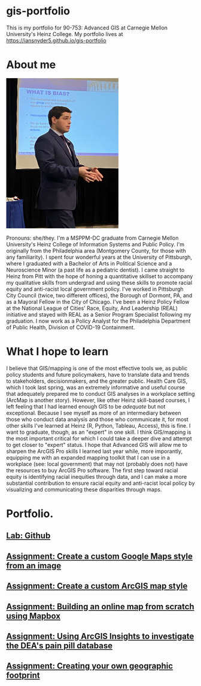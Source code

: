 # gis-portfolio
This is my portfolio for 90-753: Advanced GIS at Carnegie Mellon University's Heinz College. My portfolio lives at https://iansnyder5.github.io/gis-portfolio

# About me

<img src="racialequitytraining.jpeg" alt="Me" width="300" height="400">

Pronouns: she/they. I'm a MSPPM-DC graduate from Carnegie Mellon University's Heinz College of Information Systems and Public Policy. I'm originally from the Philadelphia area (Montgomery County, for those with any familiarity). I spent four wonderful years at the University of Pittsburgh, where I graduated with a Bachelor of Arts in Political Science and a Neuroscience Minor (a past life as a pediatric dentist). I came straight to Heinz from Pitt with the hope of honing a quantitative skillset to accompany my qualitative skills from undergrad and using these skills to promote racial equity and anti-racist local government policy. I've worked in Pittsburgh City Council (twice, two different offices), the Borough of Dormont, PA, and as a Mayoral Fellow in the City of Chicago. I've been a Heinz Policy Fellow at the National League of Cities' Race, Equity, And Leadership (REAL) initiative and stayed with REAL as a Senior Program Specialist following my graduation. I now work as a Policy Analyst for the Philadelphia Department of Public Health, Division of COVID-19 Containment.

# What I hope to learn

I believe that GIS/mapping is one of the most effective tools we, as public policy students and future policymakers, have to translate data and trends to stakeholders, decisionmakers, and the greater public. Health Care GIS, which I took last spring, was an extremely informative and useful course that adequately prepared me to conduct GIS analyses in a workplace setting (ArcMap is another story). However, like other Heinz skill-based courses, I left feeling that I had learned enough GIS to be *adequate* but not exceptional. Because I see myself as more of an intermediary between those who conduct data analysis and those who communicate it, for most other skills I've learned at Heinz (R, Python, Tableau, Access), this is fine. I want to graduate, though, as an "expert" in one skill. I think GIS/mapping is the most important critical for which I could take a deeper dive and attempt to get closer to "expert" status. I hope that Advanced GIS will allow me to sharpen the ArcGIS Pro skills I learned last year while, more imporantly, equipping me with an expanded mapping toolkit that I can use in a workplace (see: local government) that may not (probably does not) have the resources to buy ArcGIS Pro software. The first step toward racial equity is identifying racial inequities through data, and I can make a more substantial contribution to ensure racial equity and anti-racist local policy by visualizing and communicating these disparities through maps.

# Portfolio.

## [Lab: Github](/labgithub.md)

## [Assignment: Create a custom Google Maps style from an image](/assignmentgooglemapsstyle.md)

## [Assignment: Create a custom ArcGIS map style](/assignmentarcgismapstyle.md)

## [Assignment: Building an online map from scratch using Mapbox](/assignmentmapbox.md)

## [Assignment: Using ArcGIS Insights to investigate the DEA's pain pill database](/assignmentarcgisinsights.md)

## [Assignment: Creating your own geographic footprint](/assignmentgeographicfootprint.md)
